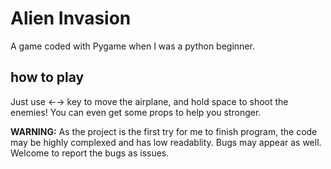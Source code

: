 # Alien Invasion
A game coded with Pygame when I was a python beginner.

## how to play
Just use ←→ key to move the airplane, and hold space to shoot the enemies! You can even get some props to help you stronger.

**WARNING:** As the project is the first try for me to finish program, the code may be highly complexed and has low readablity. Bugs may appear as well. Welcome to report the bugs as issues.
